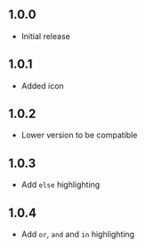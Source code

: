 ## 1.0.0

- Initial release

## 1.0.1 

- Added icon

## 1.0.2

- Lower version to be compatible

## 1.0.3

- Add `else` highlighting

## 1.0.4

- Add `or`, `and` and `in` highlighting

